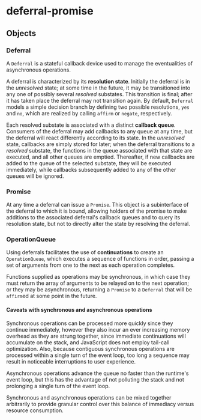 # deferral-promise

## Objects

### Deferral

A `Deferral` is a stateful callback device used to manage the eventualities of asynchronous operations.

A deferral is characterized by its **resolution state**. Initially the deferral is in the *unresolved* state; at some time in the future, it may be transitioned into any one of possibly several *resolved* substates. This transition is final; after it has taken place the deferral may not transition again. By default, `Deferral` models a simple decision branch by defining two possible resolutions, `yes` and `no`, which are realized by calling `affirm` or `negate`, respectively.

Each resolved substate is associated with a distinct **callback queue**. Consumers of the deferral may add callbacks to any queue at any time, but the deferral will react differently according to its state. In the *unresolved* state, callbacks are simply stored for later; when the deferral transitions to a *resolved* substate, the functions in the queue associated with that state are executed, and all other queues are emptied. Thereafter, if new callbacks are added to the queue of the selected substate, they will be executed immediately, while callbacks subsequently added to any of the other queues will be ignored.

### Promise

At any time a deferral can issue a `Promise`. This object is a subinterface of the deferral to which it is bound, allowing holders of the promise to make additions to the associated deferral's callback queues and to query its resolution state, but not to directly alter the state by resolving the deferral.

### OperationQueue

Using deferrals facilitates the use of **continuations** to create an `OperationQueue`, which executes a sequence of functions in order, passing a set of arguments from one to the next as each operation completes.

Functions supplied as operations may be synchronous, in which case they must return the array of arguments to be relayed on to the next operation; or they may be asynchronous, returning a `Promise` to a `Deferral` that will be `affirm`ed at some point in the future.

#### Caveats with synchronous and asynchronous operations

Synchronous operations can be processed more quickly since they continue immediately, however they also incur an ever increasing memory overhead as they are strung together, since immediate continuations will accumulate on the stack, and JavaScript does not employ tail-call optimization. Also, because contiguous synchronous operations are processed within a single turn of the event loop, too long a sequence may result in noticeable interruptions to user experience.

Asynchronous operations advance the queue no faster than the runtime's event loop, but this has the advantage of not polluting the stack and not prolonging a single turn of the event loop.

Synchronous and asynchronous operations can be mixed together arbitrarily to provide granular control over this balance of immediacy versus resource consumption.
